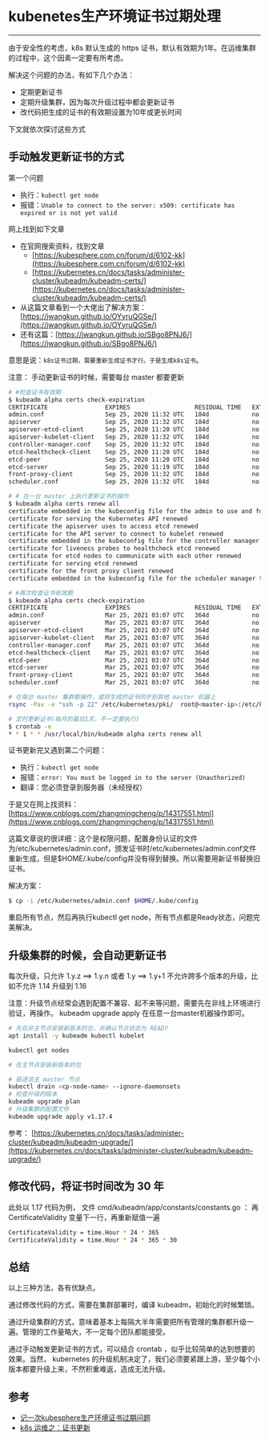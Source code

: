 # kubenetes生产环境证书过期处理

----

由于安全性的考虑，k8s 默认生成的 https 证书，默认有效期为1年。在运维集群的过程中，这个因素一定要有所考虑。

解决这个问题的办法，有如下几个办法：

-	定期更新证书
-	定期升级集群，因为每次升级过程中都会更新证书
-	改代码把生成的证书的有效期设置为10年或更长时间

下文就依次探讨这些方式

## 手动触发更新证书的方式

第一个问题

-	执行：`kubectl get node`
-	报错：`Unable to connect to the server: x509: certificate has expired or is not yet valid`

网上找到如下文章

-	在官网搜索资料，找到文章
	+	[https://kubesphere.com.cn/forum/d/6102-kk](https://kubesphere.com.cn/forum/d/6102-kk)
	+	[https://kubernetes.cn/docs/tasks/administer-cluster/kubeadm/kubeadm-certs/](https://kubernetes.cn/docs/tasks/administer-cluster/kubeadm/kubeadm-certs/)
-	从这篇文章看到一个大佬出了解决方案：[https://jwangkun.github.io/OYyruQGSe/](https://jwangkun.github.io/OYyruQGSe/)
-	还有这篇：[https://jwangkun.github.io/SBgo8PNJ6/](https://jwangkun.github.io/SBgo8PNJ6/)

意思是说：`k8s证书过期，需要重新生成证书才行。于是生成k8s证书`。

注意： 手动更新证书的时候，需要每台 master 都要更新

```bash
# #检查证书有效期
$ kubeadm alpha certs check-expiration
CERTIFICATE                EXPIRES                  RESIDUAL TIME   EXTERNALLY MANAGED
admin.conf                 Sep 25, 2020 11:32 UTC   184d            no
apiserver                  Sep 25, 2020 11:32 UTC   184d            no
apiserver-etcd-client      Sep 25, 2020 11:20 UTC   184d            no
apiserver-kubelet-client   Sep 25, 2020 11:32 UTC   184d            no
controller-manager.conf    Sep 25, 2020 11:32 UTC   184d            no
etcd-healthcheck-client    Sep 25, 2020 11:20 UTC   184d            no
etcd-peer                  Sep 25, 2020 11:20 UTC   184d            no
etcd-server                Sep 25, 2020 11:19 UTC   184d            no
front-proxy-client         Sep 25, 2020 11:32 UTC   184d            no
scheduler.conf             Sep 25, 2020 11:32 UTC   184d            no

# # 在一台 master 上执行更新证书的操作
$ kubeadm alpha certs renew all
certificate embedded in the kubeconfig file for the admin to use and for kubeadm itself renewed
certificate for serving the Kubernetes API renewed
certificate the apiserver uses to access etcd renewed
certificate for the API server to connect to kubelet renewed
certificate embedded in the kubeconfig file for the controller manager to use renewed
certificate for liveness probes to healthcheck etcd renewed
certificate for etcd nodes to communicate with each other renewed
certificate for serving etcd renewed
certificate for the front proxy client renewed
certificate embedded in the kubeconfig file for the scheduler manager to use renewed

# #再次检查证书有效期
$ kubeadm alpha certs check-expiration
CERTIFICATE                EXPIRES                  RESIDUAL TIME   EXTERNALLY MANAGED
admin.conf                 Mar 25, 2021 03:07 UTC   364d            no
apiserver                  Mar 25, 2021 03:07 UTC   364d            no
apiserver-etcd-client      Mar 25, 2021 03:07 UTC   364d            no
apiserver-kubelet-client   Mar 25, 2021 03:07 UTC   364d            no
controller-manager.conf    Mar 25, 2021 03:07 UTC   364d            no
etcd-healthcheck-client    Mar 25, 2021 03:07 UTC   364d            no
etcd-peer                  Mar 25, 2021 03:07 UTC   364d            no
etcd-server                Mar 25, 2021 03:07 UTC   364d            no
front-proxy-client         Mar 25, 2021 03:07 UTC   364d            no
scheduler.conf             Mar 25, 2021 03:07 UTC   364d            no

# 在每台 master 集群都操作，或将生成的证书同步到其他 master 机器上
rsync -Pav -e "ssh -p 22" /etc/kubernetes/pki/  root@<master-ip>:/etc/kubernetes/pki/ 

# 定时更新证书(每月的最后1天，不一定要执行)
$ crontab -e
* * 1 * * /usr/local/bin/kubeadm alpha certs renew all
```

证书更新完又遇到第二个问题：

-	执行：`kubectl get node`
-	报错：`error: You must be logged in to the server (Unauthorized)`
-	翻译：您必须登录到服务器（未经授权）

于是又在网上找资料：[https://www.cnblogs.com/zhangmingcheng/p/14317551.html](https://www.cnblogs.com/zhangmingcheng/p/14317551.html)

这篇文章说的很详细：这个是权限问题，配置身份认证的文件为/etc/kubernetes/admin.conf，颁发证书时/etc/kubernetes/admin.conf文件重新生成，但是$HOME/.kube/config并没有得到替换。所以需要用新证书替换旧证书。

解决方案：
```bash
$ cp -i /etc/kubernetes/admin.conf $HOME/.kube/config
```

重启所有节点，然后再执行kubectl get node，所有节点都是Ready状态，问题完美解决。

## 升级集群的时候，会自动更新证书

每次升级，只允许 1.y.z ==> 1.y.n 或者 1.y ==> 1.y+1
不允许跨多个版本的升级，比如不允许 1.14 升级到 1.16

注意：升级节点经常会遇到配置不兼容、起不来等问题，需要先在非线上环境进行验证，再操作。
kubeadm upgrade apply 在任意一台master机器操作即可。

```bash
# 先在非主节点安装新版本的包，并确认节点状态为 READY
apt install -y kubeadm kubectl kubelet

kubectl get nodes

# 在主节点安装新版本的包

# 驱逐该主 master 节点
kubectl drain <cp-node-name> --ignore-daemonsets
# 检查升级的版本
kubeadm upgrade plan
# 升级集群的配置文件
kubeadm upgrade apply v1.17.4 
```

参考：
[https://kubernetes.cn/docs/tasks/administer-cluster/kubeadm/kubeadm-upgrade/](https://kubernetes.cn/docs/tasks/administer-cluster/kubeadm/kubeadm-upgrade/)

## 修改代码，将证书时间改为 30 年

此处以 1.17 代码为例，
文件 cmd/kubeadm/app/constants/constants.go ：
再 CertificateValidity 变量下一行，再重新赋值一遍

```bash
CertificateValidity = time.Hour * 24 * 365
CertificateValidity = time.Hour * 24 * 365 * 30 
```

## 总结

以上三种方法，各有优缺点。

通过修改代码的方式，需要在集群部署时，编译 kubeadm，初始化的时候繁琐。

通过升级集群的方式，意味着基本上每隔大半年需要把所有管理的集群都升级一遍。管理的工作量略大，不一定每个团队都能接受。

通过手动触发更新证书的方式，可以结合 crontab ，似乎比较简单的达到想要的效果。当然， kubernetes 的升级机制决定了，我们必须要紧跟上游，至少每个小版本都要升级上来，不然积重难返，造成无法升级。

## 参考
-	[记一次kubesphere生产环境证书过期问题](https://www.cnblogs.com/subendong/p/15604340.html)
-	[k8s 运维之：证书更新](https://www.jianshu.com/p/f8d54e4e3247)